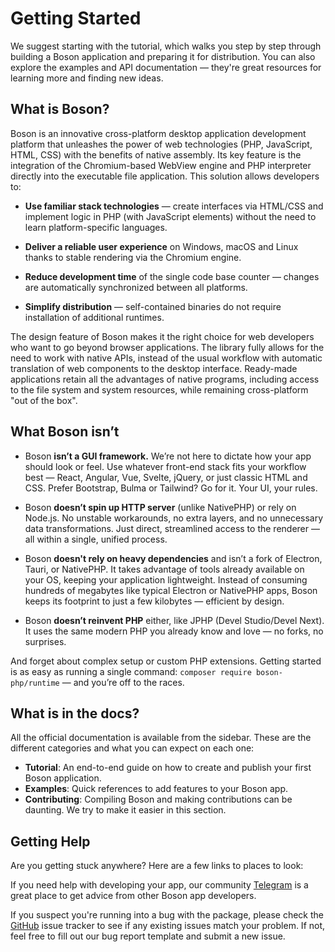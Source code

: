 # Getting Started

<show-structure for="chapter" depth="2"/>

We suggest starting with the tutorial, which walks you step by step through building a Boson application
and preparing it for distribution. You can also explore the examples and API documentation — they're
great resources for learning more and finding new ideas.

## What is Boson?

Boson is an innovative cross-platform desktop application development platform that unleashes the power of web
technologies (PHP, JavaScript, HTML, CSS) with the benefits of native assembly. Its key feature is the integration 
of the Chromium-based WebView engine and PHP interpreter directly into the executable file application. 
This solution allows developers to:

- **Use familiar stack technologies** — create interfaces via HTML/CSS and implement logic in PHP (with
  JavaScript elements) without the need to learn platform-specific languages.

- **Deliver a reliable user experience** on Windows, macOS and Linux thanks to stable rendering via the Chromium engine.

- **Reduce development time** of the single code base counter — changes are automatically synchronized between all platforms.

- **Simplify distribution** — self-contained binaries do not require installation of additional runtimes.

The design feature of Boson makes it the right choice for web developers who want to go beyond browser applications. 
The library fully allows for the need to work with native APIs, instead of the usual workflow with automatic 
translation of web components to the desktop interface. Ready-made applications retain all the advantages 
of native programs, including access to the file system and system resources, while remaining 
cross-platform "out of the box".

## What Boson isn’t

- Boson **isn’t a GUI framework.** We’re not here to dictate how your app should look or feel. Use whatever 
  front-end stack fits your workflow best — React, Angular, Vue, Svelte, jQuery, or just classic HTML 
  and CSS. Prefer Bootstrap, Bulma or Tailwind? Go for it. Your UI, your rules.

- Boson **doesn’t spin up HTTP server** (unlike NativePHP) or rely on Node.js. No unstable workarounds, no 
  extra layers, and no unnecessary data transformations. Just direct, streamlined access to the renderer 
  — all within a single, unified process.

- Boson **doesn't rely on heavy dependencies** and isn’t a fork of Electron, Tauri, or NativePHP. It takes 
  advantage of tools already available on your OS, keeping your application lightweight. Instead of 
  consuming hundreds of megabytes like typical Electron or NativePHP apps, Boson keeps its footprint 
  to just a few kilobytes — efficient by design.

- Boson **doesn’t reinvent PHP** either, like JPHP (Devel Studio/Devel Next). It uses the same modern PHP 
  you already know and love — no forks, no surprises.

And forget about complex setup or custom PHP extensions. Getting started is as easy as running a 
single command: `composer require boson-php/runtime` — and you’re off to the races.

## What is in the docs?

All the official documentation is available from the sidebar. These are the different categories and
what you can expect on each one:

- **Tutorial**: An end-to-end guide on how to create and publish your first Boson application.
- **Examples**: Quick references to add features to your Boson app.
- **Contributing**: Compiling Boson and making contributions can be daunting. We 
  try to make it easier in this section.

## Getting Help

Are you getting stuck anywhere? Here are a few links to places to look:

If you need help with developing your app, our community 
[Telegram](https://t.me/boson_php) is a great place to get advice from other 
Boson app developers.

If you suspect you're running into a bug with the package, please check the 
[GitHub](https://github.com/boson-php/runtime) issue tracker to see if any 
existing issues match your problem. If not, feel free to fill out our bug 
report template and submit a new issue.